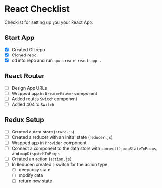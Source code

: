 # React Checklist

Checklist for setting up you your React App.

## Start App

- [x] Created Git repo
- [x] Cloned repo
- [x] cd into repo and run `npx create-react-app .`

## React Router

- [ ] Design App URLs
- [ ] Wrapped app in `BrowserRouter` component
- [ ] Added routes `Switch` component
- [ ] Added 404 to `Switch`

## Redux Setup

- [ ] Created a data store (`store.js`)
- [ ] Created a reducer with an initial state (`reducer.js`)
- [ ] Wrapped app in `Provider` component
- [ ] Connect a component to the data store with `connect()`, `mapStateToProps`, and `mapDispatchToProps`
- [ ] Created an action (`action.js`)
- [ ] In Reducer: created a switch for the action type
  - [ ] deepcopy state
  - [ ] modify data
  - [ ] return new state
